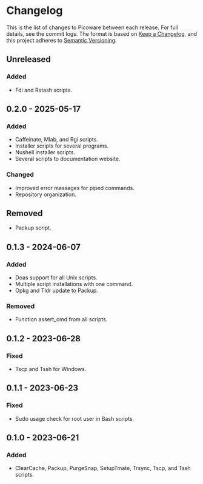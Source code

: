 # Changelog

This is the list of changes to Picoware between each release. For full details,
see the commit logs. The format is based on
[Keep a Changelog](https://keepachangelog.com/en/1.0.0/), and this project
adheres to [Semantic Versioning](https://semver.org/spec/v2.0.0.html).

## Unreleased

### Added

- Fdi and Rstash scripts.

## 0.2.0 - 2025-05-17

### Added

- Caffeinate, Mlab, and Rgi scripts.
- Installer scripts for several programs.
- Nushell installer scripts.
- Several scripts to documentation website.

### Changed

- Improved error messages for piped commands.
- Repository organization.

## Removed

- Packup script.

## 0.1.3 - 2024-06-07

### Added

- Doas support for all Unix scripts.
- Multiple script installations with one command.
- Opkg and Tldr update to Packup.

### Removed

- Function assert_cmd from all scripts.

## 0.1.2 - 2023-06-28

### Fixed

- Tscp and Tssh for Windows.

## 0.1.1 - 2023-06-23

### Fixed

- Sudo usage check for root user in Bash scripts.

## 0.1.0 - 2023-06-21

### Added

- ClearCache, Packup, PurgeSnap, SetupTmate, Trsync, Tscp, and Tssh scripts.
